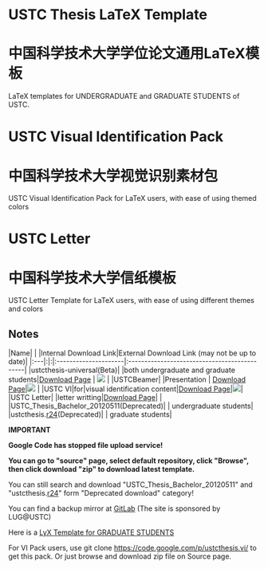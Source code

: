 # USTC Thesis LaTeX Template #
# 中国科学技术大学学位论文通用LaTeX模板 #

LaTeX templates for UNDERGRADUATE and GRADUATE STUDENTS of USTC.

# USTC Visual Identification Pack #
# 中国科学技术大学视觉识别素材包 #

USTC Visual Identification Pack for LaTeX users, with ease of using themed colors

# USTC Letter #
# 中国科学技术大学信纸模板 #

USTC Letter Template for LaTeX users, with ease of using different themes and colors


## Notes ##
|Name| | |Internal Download Link|External Download Link (may not be up to date)|
|:---|:|:|:---------------------|:---------------------------------------------|
|ustcthesis-universal(Beta)|  |both undergraduate and graduate students|[Download Page](https://code.google.com/p/ustcthesis/source/browse?repo=default) | [![](https://p.sfx.ms/login/v1/Logo_OneDrive.png)](https://onedrive.live.com/redir?resid=435AC0427BC6E131%2146372) |
|USTCBeamer|  |Presentation | [Download Page](https://code.google.com/p/ustcthesis/downloads/list)|[![](https://p.sfx.ms/login/v1/Logo_OneDrive.png)](https://onedrive.live.com/redir?resid=435AC0427BC6E131%2146376) |
|USTC VI|for|visual identification content|[Download Page](https://code.google.com/p/ustcthesis/source/browse/?repo=vi)|[![](https://p.sfx.ms/login/v1/Logo_OneDrive.png)](https://onedrive.live.com/redir?resid=435AC0427BC6E131%2146373)|
|USTC Letter|  |letter writting|[Download Page](https://code.google.com/p/ustcthesis/source/browse/?repo=letter)|  |
|USTC\_Thesis\_Bachelor\_20120511(Deprecated)|  | undergraduate students|
|ustcthesis.[r24](https://code.google.com/p/ustcthesis/source/detail?r=24)(Deprecated)|  | graduate students|

**IMPORTANT**

**Google Code has stopped file upload service!**

**You can go to "source" page, select default repository, click "Browse", then click download "zip" to download latest template.**


You can still search and download "USTC\_Thesis\_Bachelor\_20120511" and "ustcthesis.[r24](https://code.google.com/p/ustcthesis/source/detail?r=24)" form "Deprecated download" category!

You can find a backup mirror at [GitLab](https://gitlab.lug.ustc.edu.cn/ywg/ustcthesis) (The site is sponsored by LUG@USTC)

Here is a [LyX Template for GRADUATE STUDENTS](http://code.google.com/p/ustc-lyx/)


For VI Pack users, use git clone https://code.google.com/p/ustcthesis.vi/ to get this pack. Or just
browse and download zip file on Source page.
